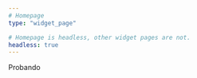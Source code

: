 ```yaml
---
# Homepage
type: "widget_page"

# Homepage is headless, other widget pages are not.
headless: true
---
```

Probando
